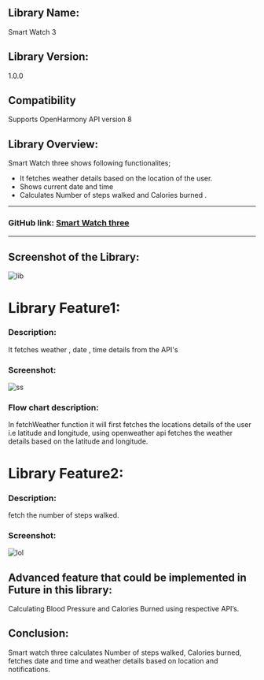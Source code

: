 ## Library Name:
Smart Watch 3

## Library Version:
1.0.0

## Compatibility
Supports OpenHarmony API version 8

## Library Overview:
Smart Watch three shows following functionalites;
- It fetches weather details based on the location of the user.
- Shows current date and time
- Calculates Number of steps walked  and Calories burned .

<hr>

### GitHub link: [Smart Watch three](https://github.com/Applib-OpenHarmony/SmartWatchThree)
<hr>



## Screenshot of the Library:
![lib](https://user-images.githubusercontent.com/61938892/176523931-5885bcb5-49a7-4f01-8a54-75f82697069f.PNG)




# Library Feature1:
### Description:
It fetches weather , date , time  details from the API's

### Screenshot:
![ss](https://user-images.githubusercontent.com/61938892/176961206-55867170-18f5-4f4d-b899-ff8b66fcd4ba.jpeg)



### Flow chart description:
In fetchWeather function it will first fetches the locations details of the user i.e latitude and longitude,
 using openweather api fetches the weather details based on the latitude and longitude.





# Library Feature2:
### Description: 
fetch the number of steps walked.

### Screenshot:


![lol](https://user-images.githubusercontent.com/61938892/176526712-1ec566c4-166f-41c5-8505-60bdfcb2722c.PNG)

## Advanced feature that could be implemented in Future in this library: 
Calculating Blood Pressure and Calories Burned using respective API’s.


## Conclusion:
Smart watch three calculates Number of steps walked, Calories burned, fetches date and time and weather details based on location and notifications.

